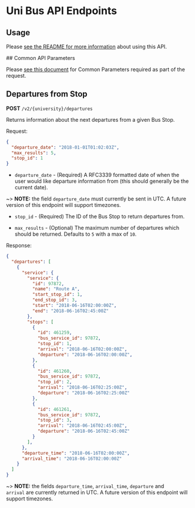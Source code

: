# Uni Bus API Endpoints

## Usage

Please [see the README for more information](../README.md) about using this API.

## Common API Parameters

Please [see this document](v2_common.md) for Common Parameters required as part of the request.

## Departures from Stop

**POST** `/v2/{university}/departures`

Returns information about the next departures from a given Bus Stop.

Request:

```json
{
  "departure_date": "2018-01-01T01:02:03Z",
  "max_results": 5,
  "stop_id": 1
}
```

* `departure_date` - (Required) A RFC3339 formatted date of when the user would like departure information from (this should generally be the current date).

~> **NOTE:** the field `departure_date` must currently be sent in UTC. A future version of this endpoint will support timezones.

* `stop_id` - (Required) The ID of the Bus Stop to return departures from.

* `max_results` - (Optional) The maximum number of departures which should be returned. Defaults to `5` with a max of `10`.

Response:

```json
{
  "departures": [
    {
      "service": {
        "service": {
          "id": 97872,
          "name": "Route A",
          "start_stop_id": 1,
          "end_stop_id": 3,
          "start": "2018-06-16T02:00:00Z",
          "end": "2018-06-16T02:45:00Z"
        },
        "stops": [
          {
            "id": 461259,
            "bus_service_id": 97872,
            "stop_id": 1,
            "arrival": "2018-06-16T02:00:00Z",
            "departure": "2018-06-16T02:00:00Z",
          },
          {
            "id": 461260,
            "bus_service_id": 97872,
            "stop_id": 2,
            "arrival": "2018-06-16T02:25:00Z",
            "departure": "2018-06-16T02:25:00Z"
          },
          {
            "id": 461261,
            "bus_service_id": 97872,
            "stop_id": 3,
            "arrival": "2018-06-16T02:45:00Z",
            "departure": "2018-06-16T02:45:00Z"
          }
        ],
      },
      "departure_time": "2018-06-16T02:00:00Z",
      "arrival_time": "2018-06-16T02:00:00Z"
    }
  ]
}
```

~> **NOTE:** the fields `departure_time`, `arrival_time`, `departure` and `arrival` are currently returned in UTC. A future version of this endpoint will support timezones.
